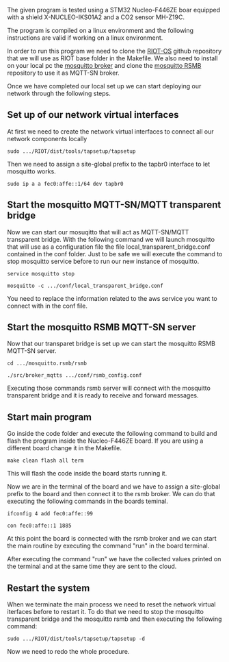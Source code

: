 The given program is tested using a STM32 Nucleo-F446ZE boar equipped with a shield X-NUCLEO-IKS01A2 and a CO2 sensor MH-Z19C.

The program is compiled on a linux environment and the following instructions are valid if working on a linux environment.

In order to run this program we need to clone the [RIOT-OS](https://github.com/RIOT-OS/RIOT) github repository that we will use as RIOT base folder in the Makefile.
We also need to install on your local pc the [mosquitto broker](https://mosquitto.org/) and clone the [mosquitto RSMB](https://github.com/eclipse/mosquitto.rsmb) repository to use it as MQTT-SN broker.

Once we have completed our local set up we can start deploying our network through the following steps.

## Set up of our network virtual interfaces

At first we need to create the network virtual interfaces to connect all our network components locally

```
sudo .../RIOT/dist/tools/tapsetup/tapsetup
```

Then we need to assign a site-global prefix to the tapbr0 interface to let mosquitto works.

```
sudo ip a a fec0:affe::1/64 dev tapbr0
```

## Start the mosquitto MQTT-SN/MQTT transparent bridge

Now we can start our mosuqitto that will act as MQTT-SN/MQTT transparent bridge. 
With the following command we will launch mosquitto that will use as a configuration file the file local_transparent_bridge.conf contained in the conf folder.
Just to be safe we will execute the command to stop mosquitto service before to run our new instance of mosquitto.

```
service mosquitto stop

mosquitto -c .../conf/local_transparent_bridge.conf
```

You need to replace the information related to the aws service you want to connect with in the conf file.

## Start the mosquitto RSMB MQTT-SN server

Now that our transparet bridge is set up we can start the mosquitto RSMB MQTT-SN server.


```
cd .../mosquitto.rsmb/rsmb

./src/broker_mqtts .../conf/rsmb_config.conf
```

Executing those commands rsmb server will connect with the mosquitto transparent bridge and it is ready to receive and forward messages.


## Start main program

Go inside the code folder and execute the following command to build and flash the program inside the Nucleo-F446ZE board.
If you are using a different board change it in the Makefile.

```
make clean flash all term
```

This will flash the code inside the board starts running it. 

Now we are in the terminal of the board and we have to assign a site-global prefix to the board and then connect it to the rsmb broker.
We can do that executing the following commands in the boards teminal.


```
ifconfig 4 add fec0:affe::99

con fec0:affe::1 1885
```

At this point the board is connected with the rsmb broker and we can start the main routine by executing the command "run" in the board terminal.

After executing the command "run" we have the collected values printed on the terminal and at the same time they are sent to the cloud.

## Restart the system

When we terminate the main process we need to reset the network virtual iterfaces before to restart it.
To do that we need to stop the mosquitto transparent bridge and the mosquitto rsmb and then executing the following command:

```
sudo .../RIOT/dist/tools/tapsetup/tapsetup -d
```

Now we need to redo the whole procedure.







